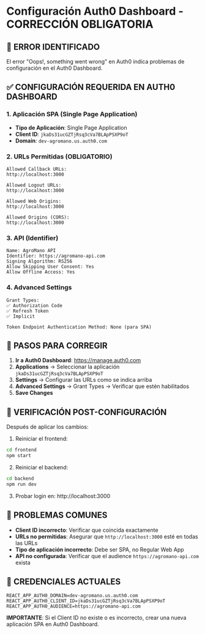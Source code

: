 # Configuración Auth0 Dashboard - CORRECCIÓN OBLIGATORIA

## 🚨 ERROR IDENTIFICADO
El error "Oops!, something went wrong" en Auth0 indica problemas de configuración en el Auth0 Dashboard.

## ✅ CONFIGURACIÓN REQUERIDA EN AUTH0 DASHBOARD

### 1. Aplicación SPA (Single Page Application)
- **Tipo de Aplicación**: Single Page Application
- **Client ID**: `jkaDs31ucGZTjRsq3cVa7BLApPSXP9oT`
- **Domain**: `dev-agromano.us.auth0.com`

### 2. URLs Permitidas (OBLIGATORIO)
```
Allowed Callback URLs:
http://localhost:3000

Allowed Logout URLs:
http://localhost:3000

Allowed Web Origins:
http://localhost:3000

Allowed Origins (CORS):
http://localhost:3000
```

### 3. API (Identifier)
```
Name: AgroMano API
Identifier: https://agromano-api.com
Signing Algorithm: RS256
Allow Skipping User Consent: Yes
Allow Offline Access: Yes
```

### 4. Advanced Settings
```
Grant Types:
✅ Authorization Code
✅ Refresh Token
✅ Implicit

Token Endpoint Authentication Method: None (para SPA)
```

## 🔧 PASOS PARA CORREGIR

1. **Ir a Auth0 Dashboard**: https://manage.auth0.com
2. **Applications** → Seleccionar la aplicación `jkaDs31ucGZTjRsq3cVa7BLApPSXP9oT`
3. **Settings** → Configurar las URLs como se indica arriba
4. **Advanced Settings** → Grant Types → Verificar que estén habilitados
5. **Save Changes**

## 🚀 VERIFICACIÓN POST-CONFIGURACIÓN

Después de aplicar los cambios:

1. Reiniciar el frontend:
```bash
cd frontend
npm start
```

2. Reiniciar el backend:
```bash
cd backend
npm run dev
```

3. Probar login en: http://localhost:3000

## 🐛 PROBLEMAS COMUNES

- **Client ID incorrecto**: Verificar que coincida exactamente
- **URLs no permitidas**: Asegurar que `http://localhost:3000` esté en todas las URLs
- **Tipo de aplicación incorrecto**: Debe ser SPA, no Regular Web App
- **API no configurada**: Verificar que el audience `https://agromano-api.com` exista

## 📝 CREDENCIALES ACTUALES

```env
REACT_APP_AUTH0_DOMAIN=dev-agromano.us.auth0.com
REACT_APP_AUTH0_CLIENT_ID=jkaDs31ucGZTjRsq3cVa7BLApPSXP9oT
REACT_APP_AUTH0_AUDIENCE=https://agromano-api.com
```

**IMPORTANTE**: Si el Client ID no existe o es incorrecto, crear una nueva aplicación SPA en Auth0 Dashboard.
